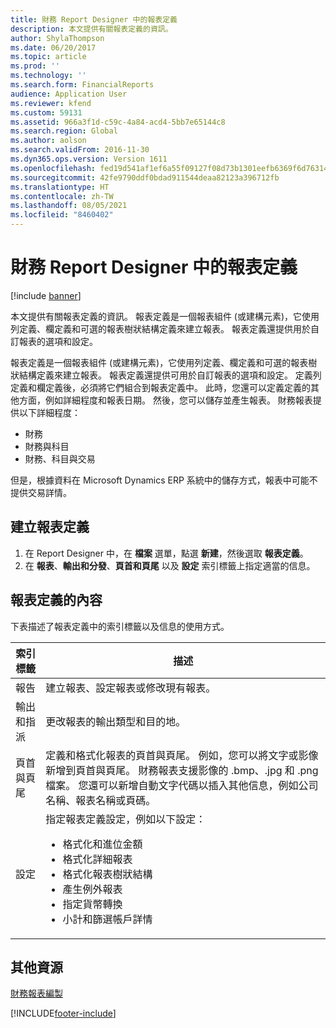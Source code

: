 ```yaml
---
title: 財務 Report Designer 中的報表定義
description: 本文提供有關報表定義的資訊。
author: ShylaThompson
ms.date: 06/20/2017
ms.topic: article
ms.prod: ''
ms.technology: ''
ms.search.form: FinancialReports
audience: Application User
ms.reviewer: kfend
ms.custom: 59131
ms.assetid: 966a3f1d-c59c-4a84-acd4-5bb7e65144c8
ms.search.region: Global
ms.author: aolson
ms.search.validFrom: 2016-11-30
ms.dyn365.ops.version: Version 1611
ms.openlocfilehash: fed19d541af1ef6a55f09127f08d73b1301eefb6369f6d76314463e18fb273c8
ms.sourcegitcommit: 42fe9790ddf0bdad911544deaa82123a396712fb
ms.translationtype: HT
ms.contentlocale: zh-TW
ms.lasthandoff: 08/05/2021
ms.locfileid: "8460402"
---
```

# <a name="report-definitions-in-financial-report-designer"></a>財務 Report Designer 中的報表定義

[!include [banner](../includes/banner.md)]

本文提供有關報表定義的資訊。 報表定義是一個報表組件 (或建構元素)，它使用列定義、欄定義和可選的報表樹狀結構定義來建立報表。 報表定義還提供用於自訂報表的選項和設定。 

報表定義是一個報表組件 (或建構元素)，它使用列定義、欄定義和可選的報表樹狀結構定義來建立報表。 報表定義還提供可用於自訂報表的選項和設定。 定義列定義和欄定義後，必須將它們組合到報表定義中。 此時，您還可以定義定義的其他方面，例如詳細程度和報表日期。 然後，您可以儲存並產生報表。 財務報表提供以下詳細程度：

- 財務
- 財務與科目
- 財務、科目與交易

但是，根據資料在 Microsoft Dynamics ERP 系統中的儲存方式，報表中可能不提供交易詳情。

## <a name="create-a-report-definition"></a>建立報表定義
1. 在 Report Designer 中，在 **檔案** 選單，點選 **新建**，然後選取 **報表定義**。
2. 在 **報表**、**輸出和分發**、**頁首和頁尾** 以及 **設定** 索引標籤上指定適當的信息。

## <a name="contents-of-a-report-definition"></a>報表定義的內容
下表描述了報表定義中的索引標籤以及信息的使用方式。

<table>
<thead>
<tr>
<th>索引標籤</th>
<th>描述</th>
</tr>
</thead>
<tbody>
<tr>
<td>報告</td>
<td>建立報表、設定報表或修改現有報表。</td>
</tr>
<tr>
<td>輸出和指派</td>
<td>更改報表的輸出類型和目的地。</td>
</tr>
<tr>
<td>頁首與頁尾</td>
<td>定義和格式化報表的頁首與頁尾。 例如，您可以將文字或影像新增到頁首與頁尾。 財務報表支援影像的 .bmp、.jpg 和 .png 檔案。 您還可以新增自動文字代碼以插入其他信息，例如公司名稱、報表名稱或頁碼。</td>
</tr>
<tr>
<td>設定</td>
<td>指定報表定義設定，例如以下設定：
<ul>
<li>格式化和進位金額</li>
<li>格式化詳細報表</li>
<li>格式化報表樹狀結構</li>
<li>產生例外報表</li>
<li>指定貨幣轉換</li>
<li>小計和篩選帳戶詳情</li>
</ul>
</td>
</tr>
</tbody>
</table>

## <a name="additional-resources"></a>其他資源

[財務報表編製](financial-reporting-intro.md)


[!INCLUDE[footer-include](../../../includes/footer-banner.md)]